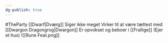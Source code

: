 ```yaml
---
dg-publish: true
---
```

#TheParty 
[[Dwarf|Dværg]]
Siger ikke meget
Virker til at være tættest med [[Dwargon Dragongrog|Dwargon]]
Er opvokset og beboer i [[Frallige]] (Ejer et hus)
![[Rune Feat.png]]